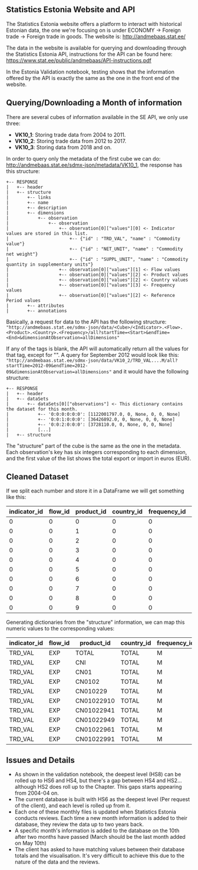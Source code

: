 ## Statistics Estonia Website and API

The Statistics Estonia website offers a platform to interact with historical Estonian data, the one we're focusing on is under ECONOMY -> Foreign trade -> Foreign trade in goods. The website is: http://andmebaas.stat.ee/

The data in the website is available for querying and downloading through the Statistics Estonia API, instructions for the API can be found here: https://www.stat.ee/public/andmebaas/API-instructions.pdf

In the Estonia Validation notebook, testing shows that the information offered by the API is exactly the same as the one in the front end of the website.

## Querying/Downloading a Month of information

There are several cubes of information available in the SE API, we only use three:
* **VK10_1**: Storing trade data from 2004 to 2011.
* **VK10_2**: Storing trade data from 2012 to 2017.
* **VK10_3**: Storing data from 2018 and on.

In order to query only the metadata of the first cube we can do: http://andmebaas.stat.ee/sdmx-json/metadata/VK10_1, the response has this structure:

```
+-- RESPONSE
|   +-- header
|   +-- structure
|       +-- links
|       +-- name
|       +-- description
|       +-- dimensions
|           +-- observation
|               +-- observation
|                   +-- observation[0]["values"][0] <- Indicator values are stored in this list.
|                       +-- {"id" : "TRD_VAL", "name" : "Commodity value"}
|                       +-- {"id" : "NET_UNIT", "name" : "Commodity net weight"}
|                       +-- {"id" : "SUPPL_UNIT", "name" : "Commodity quantity in supplementary units"}
|                   +-- observation[0]["values"][1] <- Flow values
|                   +-- observation[0]["values"][2] <- Product values
|                   +-- observation[0]["values"][2] <- Country values
|                   +-- observation[0]["values"][3] <- Frequency values
|                   +-- observation[0]["values"][2] <- Reference Period values
|       +-- attributes
|       +-- annotations
```

Basically, a request for data to the API has the following structure:
`"http://andmebaas.stat.ee/sdmx-json/data/<Cube>/<Indicator>.<Flow>.<Product>.<Country>.<Frequency>/all?startTime=<Start>&endTime=<End>&dimensionAtObservation=allDimensions"`

If any of the tags is blank, the API will automatically return all the values for that tag, except for "<Cube>". A query for September 2012 would look like this:
`"http://andmebaas.stat.ee/sdmx-json/data/VK10_2/TRD_VAL....M/all?startTime=2012-09&endTime=2012-09&dimensionAtObservation=allDimensions"` and it would have the following structure:

```
+-- RESPONSE
|   +-- header
|   +-- dataSets
|       +-- dataSets[0]["observations"] <- This dictionary contains the dataset for this month.
|           +-- '0:0:0:0:0:0': [1122001797.0, 0, None, 0, 0, None]
|           +-- '0:0:1:0:0:0': [36426892.0, 0, None, 0, 0, None]
|           +-- '0:0:2:0:0:0': [3728110.0, 0, None, 0, 0, None]
|           [...]
|   +-- structure
```

The "structure" part of the cube is the same as the one in the metadata. Each observation's key has six integers corresponding to each dimension, and the first value of the list shows the total export or import in euros (EUR).

## Cleaned Dataset

If we split each number and store it in a DataFrame we will get something like this:

| indicator_id | flow_id | product_id | country_id | frequency_id | total      |
|--------------|---------|------------|------------|--------------|------------|
| 0            | 0       | 0          | 0          | 0            | 1122001797 |
| 0            | 0       | 1          | 0          | 0            | 36426892   |
| 0            | 0       | 2          | 0          | 0            | 3728110    |
| 0            | 0       | 3          | 0          | 0            | 975885     |
| 0            | 0       | 4          | 0          | 0            | 975885     |
| 0            | 0       | 5          | 0          | 0            | 181338     |
| 0            | 0       | 6          | 0          | 0            | 229496     |
| 0            | 0       | 7          | 0          | 0            | 134908     |
| 0            | 0       | 8          | 0          | 0            | 314235     |
| 0            | 0       | 9          | 0          | 0            | 115908     |

Generating dictionaries from the "structure" information, we can map this numeric values to the corresponding values:

| indicator_id | flow_id | product_id | country_id | frequency_id | total      |
|--------------|---------|------------|------------|--------------|------------|
| TRD_VAL      | EXP     | TOTAL      | TOTAL      | M            | 1122001797 |
| TRD_VAL      | EXP     | CNI        | TOTAL      | M            | 36426892   |
| TRD_VAL      | EXP     | CN01       | TOTAL      | M            | 3728110    |
| TRD_VAL      | EXP     | CN0102     | TOTAL      | M            | 975885     |
| TRD_VAL      | EXP     | CN010229   | TOTAL      | M            | 975885     |
| TRD_VAL      | EXP     | CN01022910 | TOTAL      | M            | 181338     |
| TRD_VAL      | EXP     | CN01022941 | TOTAL      | M            | 229496     |
| TRD_VAL      | EXP     | CN01022949 | TOTAL      | M            | 134908     |
| TRD_VAL      | EXP     | CN01022961 | TOTAL      | M            | 314235     |
| TRD_VAL      | EXP     | CN01022991 | TOTAL      | M            | 115908     |

## Issues and Details

* As shown in the validation notebook, the deepest level (HS8) can be rolled up to HS6 and HS4, but there's a gap between HS4 and HS2... although HS2 does roll up to the Chapter. This gaps starts appearing from 2004-04 on.
* The current database is built with HS6 as the deepest level (Per request of the client), and each level is rolled up from it.
* Each one of these monthly files is updated when Statistics Estonia conducts reviews. Each time a new month information is added to their database, they review the data up to two years back.
* A specific month's information is added to the database on the 10th after two months have passed (March should be the last month added on May 10th)
* The client has asked to have matching values between their database totals and the visualisation. It's very difficult to achieve this due to the nature of the data and the reviews.
